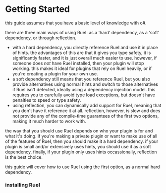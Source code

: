 # Getting Started
this guide assumes that you have a basic level of knowledge with c#.

there are three main ways of using RueI: as a 'hard' dependency, as a 'soft' dependency, or through reflection. 
- with a hard dependency, you directly reference RueI and use it in place of hints. the advantages of this are that it gives you type safety, it is significantly faster, and it is just overall much easier to use. however, if someone does *not* have RueI installed, then your plugin will stop working. this makes it ideal for plugins that rely on RueI heavily, or if you're creating a plugin for your own use.
- a soft dependency still means that you reference RueI, but you also provide alternatives using normal hints and switch to those alternatives if RueI isn't detected, ideally using a dependency injection model. this requires you to carefully avoid type load exceptions, but doesn't have penalties to speed or type safety.
- using reflection, you can dynamically add support for RueI, meaning that you don't have it reference it at all. reflection, however, is slow and does not provide any of the compile-time guarantees of the first two options, making it much harder to work with. 

the way that you should use RueI depends on who your plugin is for and what it's doing. if you're making a private plugin or want to make use of all of the features of RueI, then you should make it a hard dependency. if your plugin is small and/or extensively uses hints, you should use it as a soft dependency. finally, if your plugin only uses hints occassionally, reflection is the best choice.

this guide will cover how to use RueI using the first option, as a normal hard dependency. 

### installing RueI
